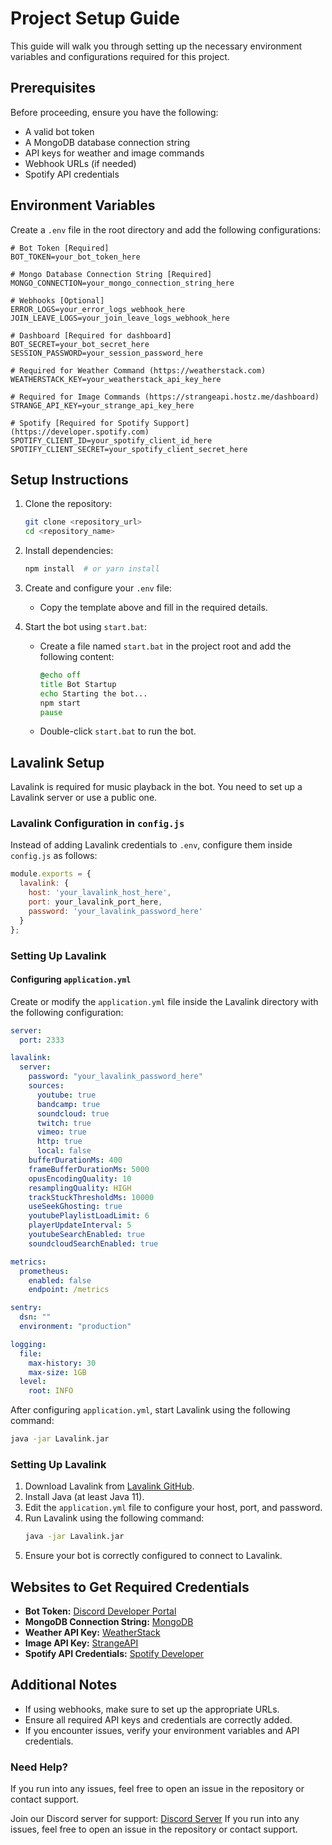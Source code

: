 # Project Setup Guide

This guide will walk you through setting up the necessary environment variables and configurations required for this project.

## Prerequisites

Before proceeding, ensure you have the following:

- A valid bot token
- A MongoDB database connection string
- API keys for weather and image commands
- Webhook URLs (if needed)
- Spotify API credentials

## Environment Variables

Create a `.env` file in the root directory and add the following configurations:

```env
# Bot Token [Required]
BOT_TOKEN=your_bot_token_here

# Mongo Database Connection String [Required]
MONGO_CONNECTION=your_mongo_connection_string_here

# Webhooks [Optional]
ERROR_LOGS=your_error_logs_webhook_here
JOIN_LEAVE_LOGS=your_join_leave_logs_webhook_here

# Dashboard [Required for dashboard]
BOT_SECRET=your_bot_secret_here
SESSION_PASSWORD=your_session_password_here

# Required for Weather Command (https://weatherstack.com)
WEATHERSTACK_KEY=your_weatherstack_api_key_here

# Required for Image Commands (https://strangeapi.hostz.me/dashboard)
STRANGE_API_KEY=your_strange_api_key_here

# Spotify [Required for Spotify Support] (https://developer.spotify.com)
SPOTIFY_CLIENT_ID=your_spotify_client_id_here
SPOTIFY_CLIENT_SECRET=your_spotify_client_secret_here
```

## Setup Instructions

1. Clone the repository:

   ```sh
   git clone <repository_url>
   cd <repository_name>
   ```

2. Install dependencies:

   ```sh
   npm install  # or yarn install
   ```

3. Create and configure your `.env` file:

   - Copy the template above and fill in the required details.

4. Start the bot using `start.bat`:

   - Create a file named `start.bat` in the project root and add the following content:
     ```bat
     @echo off
     title Bot Startup
     echo Starting the bot...
     npm start
     pause
     ```
   - Double-click `start.bat` to run the bot.

## Lavalink Setup

Lavalink is required for music playback in the bot. You need to set up a Lavalink server or use a public one.

### Lavalink Configuration in `config.js`

Instead of adding Lavalink credentials to `.env`, configure them inside `config.js` as follows:

```js
module.exports = {
  lavalink: {
    host: 'your_lavalink_host_here',
    port: your_lavalink_port_here,
    password: 'your_lavalink_password_here'
  }
};
```

### Setting Up Lavalink

#### Configuring `application.yml`
Create or modify the `application.yml` file inside the Lavalink directory with the following configuration:

```yaml
server:
  port: 2333

lavalink:
  server:
    password: "your_lavalink_password_here"
    sources:
      youtube: true
      bandcamp: true
      soundcloud: true
      twitch: true
      vimeo: true
      http: true
      local: false
    bufferDurationMs: 400
    frameBufferDurationMs: 5000
    opusEncodingQuality: 10
    resamplingQuality: HIGH
    trackStuckThresholdMs: 10000
    useSeekGhosting: true
    youtubePlaylistLoadLimit: 6
    playerUpdateInterval: 5
    youtubeSearchEnabled: true
    soundcloudSearchEnabled: true

metrics:
  prometheus:
    enabled: false
    endpoint: /metrics

sentry:
  dsn: ""
  environment: "production"

logging:
  file:
    max-history: 30
    max-size: 1GB
  level:
    root: INFO
```

After configuring `application.yml`, start Lavalink using the following command:
```sh
java -jar Lavalink.jar
```

### Setting Up Lavalink

1. Download Lavalink from [Lavalink GitHub](https://github.com/freyacodes/Lavalink).
2. Install Java (at least Java 11).
3. Edit the `application.yml` file to configure your host, port, and password.
4. Run Lavalink using the following command:
   ```sh
   java -jar Lavalink.jar
   ```
5. Ensure your bot is correctly configured to connect to Lavalink.

## Websites to Get Required Credentials

- **Bot Token:** [Discord Developer Portal](https://discord.com/developers/applications)
- **MongoDB Connection String:** [MongoDB](https://www.mongodb.com)
- **Weather API Key:** [WeatherStack](https://weatherstack.com)
- **Image API Key:** [StrangeAPI](https://strangeapi.hostz.me/dashboard)
- **Spotify API Credentials:** [Spotify Developer](https://developer.spotify.com)

## Additional Notes

- If using webhooks, make sure to set up the appropriate URLs.
- Ensure all required API keys and credentials are correctly added.
- If you encounter issues, verify your environment variables and API credentials.

### Need Help?

If you run into any issues, feel free to open an issue in the repository or contact support.

Join our Discord server for support: [Discord Server](https://discord.gg/CcNhDGea7M)
If you run into any issues, feel free to open an issue in the repository or contact support.

